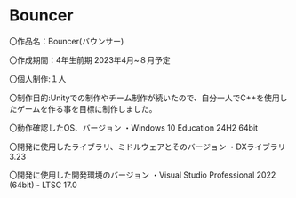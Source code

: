 # Bouncer
〇作品名：Bouncer(バウンサー)

〇作成期間：4年生前期 2023年4月~８月予定

〇個人制作:１人

〇制作目的:Unityでの制作やチーム制作が続いたので、自分一人でC++を使用したゲームを作る事を目標に制作しました。

〇動作確認したOS、バージョン
  ・Windows 10 Education 24H2 64bit

〇開発に使用したライブラリ、ミドルウェアとそのバージョン
  ・DXライブラリ 3.23
  
〇開発に使用した開発環境のバージョン
  ・Visual Studio Professional 2022 (64bit) - LTSC 17.0
